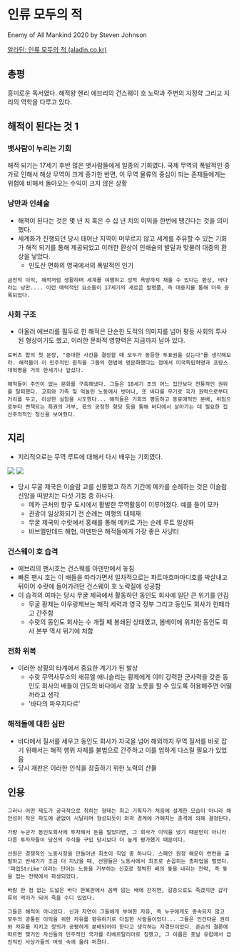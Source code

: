 # 인류 모두의 적 

Enemy of All Mankind 2020 by Steven Johnson 

[알라딘: 인류 모두의 적 (aladin.co.kr)](https://www.aladin.co.kr/shop/wproduct.aspx?ItemId=273136504)

## 총평 
흥미로운 독서였다. 해적왕 헨리 에브리의 건스웨이 호 노략과 주변의 지정학 그리고 지리의 역학을 다루고 있다. 


## 해적이 된다는 것 1

### 뱃사람이 누리는 기회 

해적 되기는 17세기 후반 많은 뱃사람들에게 일종의 기회였다. 국제 무역의 폭발적인 증가로 인해서 해상 무역이 크게 증가한 반면, 이 무역 물류의 중심이 되는 존재들에게는 위험에 비해서 돌아오는 수익이 크지 않은 상황 

### 낭만과 인쇄술 
- 해적이 된다는 것은 몇 년 치 혹은 수 십 년 치의 이익을 한번에 땡긴다는 것을 의미했다. 
- 세계화가 진행되던 당시 태어난 지역이 머무르지 않고 세계를 주유할 수 있는 기회가 해적 되기를 통해 제공되었고 이러한 환상이 인쇄술의 발달과 맞물려 대중의 환상을 낳았다. 
	- 인도산 면화의 영국에서의 폭발적인 인기 

```
금전적 이익, 해적처럼 생활하며 세계를 여행하고 성적 욕망까지 채울 수 있다는 환상, 바다라는 낭만.... 이런 매력적인 요소들이 17세기의 새로운 발명품, 즉 대중지를 통해 더욱 증폭되었다. 
```

### 사회 구조 
- 아울러 에브리를 필두로 한 해적은 단순한 도적의 의미지를 넘어 평등 사회의 투사된 형상이기도 했고, 이러한 문화적 영향력은 지금까지 남아 있다. 

```
로버츠 합의 첫 문장, "중대한 사건을 결정할 때 모두가 동등한 투표권을 갖는다"를 생각해보라. 해적들이 이 민주적인 원칙을 그들의 헌법에 명문화했다는 점에서 미국독립혁명과 프랑스대혁명을 거의 한세기나 앞섰다. 
```

```
해적들이 주인이 없는 문화를 구축해냈다. 그들은 18세기 초의 어느 집단보다 전통적인 권위를 탈피했다. 교회와 가족 및 억눌린 노동에서 벗어나, 또 바다를 무기로 국가 권력으로부터 거리를 두고, 이상한 실험을 시도했다... 해적들은 기회의 평등하고 동료애적인 분배, 위험으로부터 면책되는 특권의 거부, 몫의 공정한 항당 등을 통해 바다에서 살아가는 데 필요한 집산주의적인 정신을 보여줬다. 
```

## 지리 
- 지리적으로는 무역 루트에 대해서 다시 배우는 기회였다. 

![](https://www.tampabay.com/resizer//PkO8fA4CA3s0gfq-cgkDh8zMEc8=/900x706/filters:focal(4421x1846:4431x1836):format(webP)/cloudfront-us-east-1.images.arcpublishing.com/tbt/5AE5WNA6U5BRLO4P6BO7OF5MMA.jpg)
![](https://www.tampabay.com/resizer/zdC8kY4oE7bc_hqhBWS5wFf4KWs=/1200x1200/filters:focal(4421x1846:4431x1836)/cloudfront-us-east-1.images.arcpublishing.com/tbt/5AE5WNA6U5BRLO4P6BO7OF5MMA.jpg)

- 당시 무굴 제국은 이슬람 교를 신봉했고 하즈 기간에 메카를 순례하는 것은 이슬람 신앙을 떠받치는 다섯 기둥 중 하나다. 
	- 메카 근처의 항구 도시에서 활발한 무역활동이 이루어졌다. 예를 들어 모카 
	- 관광이 일상화되기 전 순례는 여행의 대체재  
	- 무굴 제국의 수랏에서 홍해를 통해 메카로 가는 순례 루트 일상화
	- 바브엘만데드 해협, 아덴만은 해적들에게 가장 좋은 사냥터 

### 건스웨이 호 습격 
- 에브리의 팬시호는 건스웨를 아덴만에서 놓침 
- 빠른 팬시 호는 이 배들을 따라가면서 일차적으로는 파트마흐마마디호를 박살내고 뒤이어 수랏에 들어가려던 건스웨이 호 노략질에 성공함 
- 이 습격의 여파는 당시 무굴 제국에서 활동하던 동인도 회사에 일단 큰 위기를 안김 
	- 무굴 황제는 아우랑제브는 해적 세력과 영국 정부 그리고 동인도 회사가 한패라고 간주함 
	- 수랏의 동인도 회사는 수 개월 째 봉쇄된 상태였고, 봄베이에 위치한 동인도 회사 본부 역시 위기에 처함 

### 전화 위복 
- 이러한 상황의 타계에서 중요한 계기가 된 발상  
	- 수랏 무역사무소의 새뮤엘 애니슬리는 황제에게 이미 강력한 군사력을 갖춘 동인도 회사의 배들이 인도의 바다에서 경찰 노릇을 할 수 있도록 허용해주면 어떨까라고 생각 
	- '바다의 파우지다르'

### 해적들에 대한 심판 

- 바다에서 질서를 세우고 동인도 회사가 자국을 넘어 해외까지 무역 질서를 바로 잡기 위해서는 해적 행위 자체를 불법으로 간주하고 이를 엄하게 다스릴 필요가 있었음 
- 당시 재판은 이러한 인식을 창출하기 위한 노력의 산물 

## 인용 

```
그러나 어떤 제도가 궁극적으로 취하는 형태는 최고 기획자가 처음에 설계한 모습이 아니라 해안성이 작은 파도에 끝없이 시달리며 형성되듯이 외곽 경계에 가해지는 충격에 의해 결정된다. 
```

```
가량 누군가 동인도회사에 투자해서 돈을 벌었다면, 그 회사가 이익을 냈기 때문만이 아니라 다른 투자자들이 당신의 주식을 구입 당시보다 더 높게 평가했기 때문이다. 
```

```
선원은 경쟁적인 노동시장을 만들어낸 최초이 직업 중 하나다. 스페인 원정 해운이 런런을 출발하고 반세기가 조금 더 지났을 때, 선원들은 노동사에서 최초로 손꼽히는 총파업을 벌였다. '파업Strike'이라는 단어는 노동을 거부하는 신호로 정박한 배의 돛을 내리는 전략, 즉 돛을 접는 전략에서 파생되었다. 
```

```
바람 한 점 없는 드넓은 바다 한복판에서 꼼짝 않는 배에 갇히면, 갈증으로도 죽갰지만 갑각류의 먹이가 되어 죽을 수디 있었다. 
```

```
그들은 해적이 아니었다. 신과 자연이 그들에게 부여한 자유, 즉 누구에게도 종속되지 않고 모두의 공통된 이익을 위한 자유를 향유하기로 다짐한 사람들이었다... 그들은 인간다운 권리와 자유를 지키고 정의가 공평하게 분배되어야 한다고 생각하는 자경단이었다. 존슨의 결론에 따르면 햊거인 자신들의 민주적인 국가를 리베르탈리아로 칭했고, 그 이름은 훗날 유럽에서 급진적인 사상가들의 머릿 속에 울려 퍼졌다. 
```
